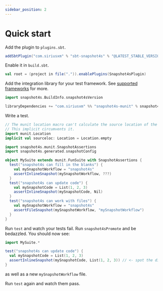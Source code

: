 ```yaml
---
sidebar_position: 2
---
```


# Quick start

Add the plugin to `plugins.sbt`.

```scala
addSbtPlugin("com.siriusxm" % "sbt-snapshot4s" % "@LATEST_STABLE_VERSION@")
```

Enable it in `build.sbt`.

```scala
val root = (project in file(".")).enablePlugins(Snapshot4sPlugin)
```

Add the integration library for your test framework. See [supported frameworks](supported-frameworks.md) for more.

```scala
import snapshot4s.BuildInfo.snapshot4sVersion

libraryDependencies += "com.siriusxm" %% "snapshot4s-munit" % snapshot4sVersion % Test
```

Write a test.

```scala mdoc:invisible:reset
// The munit location macro can't calculate the source location of the md file.
// This implicit circumvents it.
import munit.Location
implicit val sourceloc: Location = Location.empty
```

```scala mdoc
import snapshot4s.munit.SnapshotAssertions
import snapshot4s.generated.snapshotConfig

object MySuite extends munit.FunSuite with SnapshotAssertions {
  test("snapshot4s can fill in the blanks") {
    val mySnapshotWorkflow = "snapshot4s"
    assertInlineSnapshot(mySnapshotWorkflow, ???)
  }
  test("snapshot4s can update code") {
    val mySnapshotCode = List(1, 2, 3)
    assertInlineSnapshot(mySnapshotCode, Nil)
  }
  test("snapshot4s can work with files") {
    val mySnapshotWorkflow = "snapshot4s"
    assertFileSnapshot(mySnapshotWorkflow, "mySnapshotWorkflow")
  }
}
```

Run `test` and watch your tests fail.
Run `snapshot4sPromote` and be bedazzled. You should now see:
```scala mdoc:invisible
import MySuite.*
```
```scala mdoc
test("snapshot4s can update code") {
  val mySnapshotCode = List(1, 2, 3)
  assertInlineSnapshot(mySnapshotCode, List(1, 2, 3)) // <- spot the difference
}
```

as well as a new `mySnapshotWorkflow` file.

Run `test` again and watch them pass.
